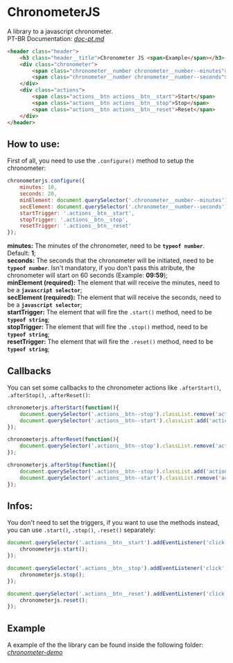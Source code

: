 # ChronometerJS

A library to a javascript chronometer.  
PT-BR Documentation: *[doc-pt.md](https://github.com/sergiohpreis/chronometerjs/tree/master/doc-pt.md)*

```html
<header class="header">
    <h3 class="header__title">Chronometer JS <span>Example</span></h3>
    <div class="chronometer">
        <span class="chronometer__number chronometer__number--minutes"></span>
        <span class="chronometer__number chronometer__number--seconds"></span>
    </div>
    <div class="actions">
        <span class="actions__btn actions__btn__start">Start</span>
        <span class="actions__btn actions__btn__stop">Stop</span>
        <span class="actions__btn actions__btn__reset">Reset</span>
    </div>
</header>
```

## How to use:

First of all, you need to use the `.configure()` method to setup the chronometer:

```javascript
chronometerjs.configure({
    minutes: 10,
    seconds: 20,
    minElement: document.querySelector('.chronometer__number--minutes'), // Works to multiple elements like: document.querySelectorAll('.chronometer__number--minutes')
    secElement: document.querySelector('.chronometer__number--seconds'), // Works to multiple elements like: document.querySelectorAll('.chronometer__number--seconds')
    startTrigger: '.actions__btn__start',
    stopTrigger: '.actions__btn__stop',
    resetTrigger: '.actions__btn__reset'
});
```

**minutes:** The minutes of the chronometer, need to be **`typeof number`**. Default: **1**;  
**seconds:** The seconds that the chronometer will be initiated, need to be **`typeof number`**. Isn't mandatory, if you don't pass this atribute, the chronometer will start on 60 seconds (Example: **09:59**);  
**minElement (required):** The element that will receive the minutes, need to be a **`javascript selector`**;  
**secElement (required):** The element that will receive the seconds, need to be a **`javascript selector`**;  
**startTrigger:** The element that will fire the `.start()` method, need to be **`typeof string`**;  
**stopTrigger:** The element that will fire the `.stop()` method, need to be **`typeof string`**;  
**resetTrigger:** The element that will fire the `.reset()` method, need to be **`typeof string`**;

## Callbacks

You can set some callbacks to the chronometer actions like `.afterStart()`, `.afterStop()`, `.afterReset()`:

```javascript
chronometerjs.afterStart(function(){
    document.querySelector('.actions__btn--stop').classList.remove('actions__btn--disabled');
    document.querySelector('.actions__btn--start').classList.add('actions__btn--disabled');
});

chronometerjs.afterReset(function(){
    document.querySelector('.actions__btn--stop').classList.remove('actions__btn--disabled');
});

chronometerjs.afterStop(function(){
    document.querySelector('.actions__btn--stop').classList.add('actions__btn--disabled');
    document.querySelector('.actions__btn--start').classList.remove('actions__btn--disabled');
});
```

## Infos:

You don't need to set the triggers, if you want to use the methods instead, you can use `.start()`, `.stop()`, `.reset()` separately:

```javascript
document.querySelector('.actions__btn__start').addEventListener('click', function(){
    chronometerjs.start();
});

document.querySelector('.actions__btn__stop').addEventListener('click', function(){
    chronometerjs.stop();
});

document.querySelector('.actions__btn__reset').addEventListener('click', function(){
    chronometerjs.reset();
});
```

## Example

A example of the the library can be found inside the following folder:  
*[chronometer-demo](https://github.com/sergiohpreis/chronometerjs/tree/master/chronometer-demo)*
